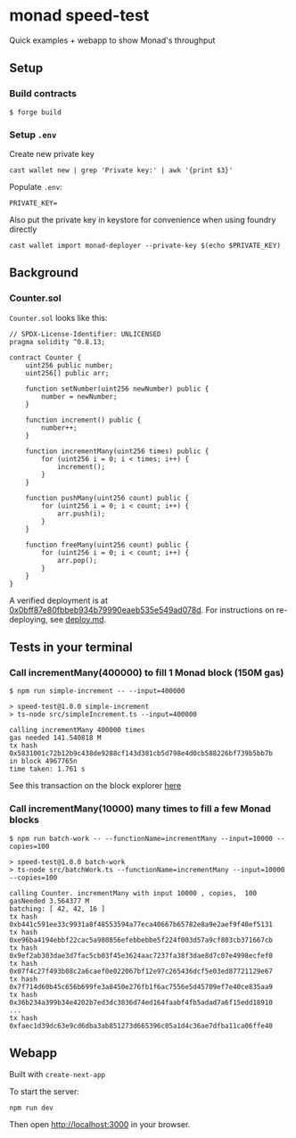 # monad speed-test

Quick examples + webapp to show Monad's throughput

## Setup

### Build contracts

```shell
$ forge build
```

### Setup `.env`

Create new private key
```
cast wallet new | grep 'Private key:' | awk '{print $3}'
```

Populate `.env`:
```
PRIVATE_KEY=
```

Also put the private key in keystore for convenience when using foundry directly
```
cast wallet import monad-deployer --private-key $(echo $PRIVATE_KEY)
```


## Background

### Counter.sol

`Counter.sol` looks like this:

```
// SPDX-License-Identifier: UNLICENSED
pragma solidity ^0.8.13;

contract Counter {
    uint256 public number;
    uint256[] public arr;

    function setNumber(uint256 newNumber) public {
        number = newNumber;
    }

    function increment() public {
        number++;
    }

    function incrementMany(uint256 times) public {
        for (uint256 i = 0; i < times; i++) {
            increment();
        }
    }

    function pushMany(uint256 count) public {
        for (uint256 i = 0; i < count; i++) {
            arr.push(i);
        }
    }

    function freeMany(uint256 count) public {
        for (uint256 i = 0; i < count; i++) {
            arr.pop();
        }
    }
}
```

A verified deployment is at [0x0bff87e80fbbeb934b79990eaeb535e549ad078d](https://testnet.monadexplorer.com/address/0x0bff87e80fbbeb934b79990eaeb535e549ad078d). For instructions on re-deploying, see [deploy.md](deploy.md).

## Tests in your terminal

### Call incrementMany(400000) to fill 1 Monad block (150M gas)

```shell
$ npm run simple-increment -- --input=400000

> speed-test@1.0.0 simple-increment
> ts-node src/simpleIncrement.ts --input=400000

calling incrementMany 400000 times
gas needed 141.540818 M
tx hash 0x5831001c72b12b9c438de9288cf143d381cb5d798e4d0cb588226bf739b5bb7b
in block 4967765n
time taken: 1.761 s
```

See this transaction on the block explorer [here](https://testnet.monadexplorer.com/tx/0x5831001c72b12b9c438de9288cf143d381cb5d798e4d0cb588226bf739b5bb7b)


### Call incrementMany(10000) many times to fill a few Monad blocks

```shell
$ npm run batch-work -- --functionName=incrementMany --input=10000 --copies=100

> speed-test@1.0.0 batch-work
> ts-node src/batchWork.ts --functionName=incrementMany --input=10000 --copies=100

calling Counter. incrementMany with input 10000 , copies,  100
gasNeeded 3.564377 M
batching: [ 42, 42, 16 ]
tx hash 0xb441c591ee33c9931a8f48553594a77eca40667b65782e8a9e2aef9f40ef5131
tx hash 0xe96ba4194ebbf22cac5a980856efebbebbe5f224f003d57a9cf803cb371667cb
tx hash 0x9ef2ab303dae3d7fac5cb03f45e3624aac7237fa38f3dae8d7c07e4998ecfef0
tx hash 0x07f4c27f493b08c2a6caef0e022067bf12e97c265436dcf5e03ed87721129e67
tx hash 0x7f714d60b45c656b699fe3a8450e276fb1f6ac7556e5d45709ef7e40ce835aa9
tx hash 0x36b234a399b34e4202b7ed3dc3836d74ed164faabf4fb5adad7a6f15edd18910
...
tx hash 0xfaec1d39dc63e9cd6dba3ab851273d665396c05a1d4c36ae7dfba11ca06ffe40
```


## Webapp

Built with `create-next-app`

To start the server:
```
npm run dev
```

Then open [http://localhost:3000](http://localhost:3000) in your browser.